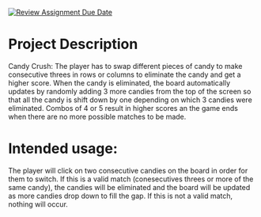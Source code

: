 [![Review Assignment Due Date](https://classroom.github.com/assets/deadline-readme-button-22041afd0340ce965d47ae6ef1cefeee28c7c493a6346c4f15d667ab976d596c.svg)](https://classroom.github.com/a/YxXKqIeT)
# Project Description

Candy Crush: The player has to swap different pieces of candy to make consecutive threes in rows or columns to eliminate the candy and get a higher score. When the candy is eliminated, the board automatically updates by randomly adding 3 more candies from the top of the screen so that all the candy is shift down by one depending on which 3 candies were eliminated. Combos of 4 or 5 result in higher scores an the game ends when there are no more possible matches to be made.

# Intended usage:

The player will click on two consecutive candies on the board in order for them to switch. If this is a valid match (conesecutives threes or more of the same candy), the candies will be eliminated and the board will be updated as more candies drop down to fill the gap. If this is not a valid match, nothing will occur. 
